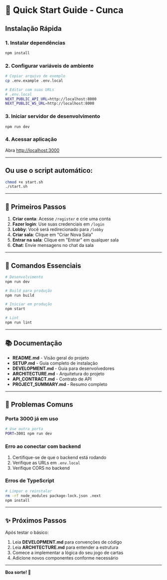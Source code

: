 # 🚀 Quick Start Guide - Cunca

## Instalação Rápida

### 1. Instalar dependências

```bash
npm install
```

### 2. Configurar variáveis de ambiente

```bash
# Copiar arquivo de exemplo
cp .env.example .env.local

# Editar com suas URLs
# .env.local
NEXT_PUBLIC_API_URL=http://localhost:8000
NEXT_PUBLIC_WS_URL=http://localhost:8000
```

### 3. Iniciar servidor de desenvolvimento

```bash
npm run dev
```

### 4. Acessar aplicação

Abra [http://localhost:3000](http://localhost:3000)

---

## Ou use o script automático:

```bash
chmod +x start.sh
./start.sh
```

---

## 📱 Primeiros Passos

1. **Criar conta**: Acesse `/register` e crie uma conta
2. **Fazer login**: Use suas credenciais em `/login`
3. **Lobby**: Você será redirecionado para `/lobby`
4. **Criar sala**: Clique em "Criar Nova Sala"
5. **Entrar na sala**: Clique em "Entrar" em qualquer sala
6. **Chat**: Envie mensagens no chat da sala

---

## 🔧 Comandos Essenciais

```bash
# Desenvolvimento
npm run dev

# Build para produção
npm run build

# Iniciar em produção
npm start

# Lint
npm run lint
```

---

## 📚 Documentação

- **README.md** - Visão geral do projeto
- **SETUP.md** - Guia completo de instalação
- **DEVELOPMENT.md** - Guia para desenvolvedores
- **ARCHITECTURE.md** - Arquitetura do projeto
- **API_CONTRACT.md** - Contrato de API
- **PROJECT_SUMMARY.md** - Resumo completo

---

## 🐛 Problemas Comuns

### Porta 3000 já em uso

```bash
# Use outra porta
PORT=3001 npm run dev
```

### Erro ao conectar com backend

1. Certifique-se de que o backend está rodando
2. Verifique as URLs em `.env.local`
3. Verifique CORS no backend

### Erros de TypeScript

```bash
# Limpar e reinstalar
rm -rf node_modules package-lock.json .next
npm install
```

---

## ✨ Próximos Passos

Após testar o básico:

1. Leia **DEVELOPMENT.md** para convenções de código
2. Leia **ARCHITECTURE.md** para entender a estrutura
3. Comece a implementar a lógica do seu jogo de cartas
4. Adicione novos componentes conforme necessário

---

**Boa sorte! 🎴**

